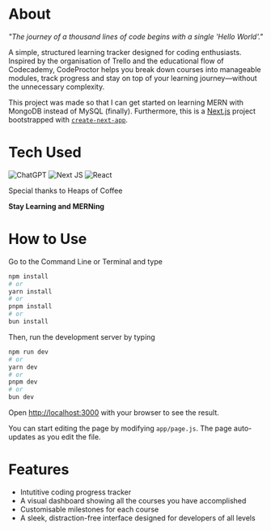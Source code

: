 # About

*"The journey of a thousand lines of code begins with a single 'Hello World'."*

A simple, structured learning tracker designed for coding enthusiasts. Inspired by the organisation of Trello and the educational flow of Codecademy, CodeProctor helps you break down courses into manageable modules, track progress and stay on top of your learning journey—without the unnecessary complexity.

This project was made so that I can get started on learning MERN with MongoDB instead of MySQL (finally). Furthermore, this is a [Next.js](https://nextjs.org) project bootstrapped with [`create-next-app`](https://github.com/vercel/next.js/tree/canary/packages/create-next-app).

# Tech Used

![ChatGPT](https://img.shields.io/badge/chatGPT-74aa9c?style=for-the-badge&logo=openai&logoColor=white)
![Next JS](https://img.shields.io/badge/Next-black?style=for-the-badge&logo=next.js&logoColor=white)
![React](https://img.shields.io/badge/react-%2320232a.svg?style=for-the-badge&logo=react&logoColor=%2361DAFB)

Special thanks to Heaps of Coffee

**Stay Learning and MERNing**

# How to Use

Go to the Command Line or Terminal and type 

```bash
npm install
# or
yarn install
# or
pnpm install
# or
bun install
```

Then, run the development server by typing

```bash
npm run dev
# or
yarn dev
# or
pnpm dev
# or
bun dev
```

Open [http://localhost:3000](http://localhost:3000) with your browser to see the result.

You can start editing the page by modifying `app/page.js`. The page auto-updates as you edit the file.

# Features 

* Intutitive coding progress tracker
* A visual dashboard showing all the courses you have accomplished
* Customisable milestones for each course
* A sleek, distraction-free interface designed for developers of all levels

